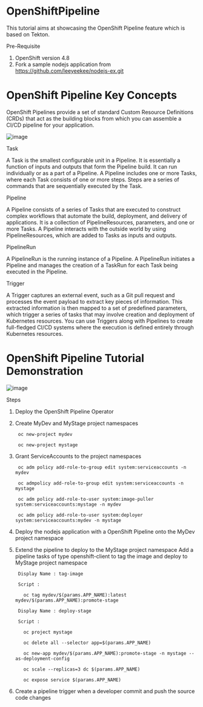 # OpenShiftPipeline
This tutorial aims at showcasing the OpenShift Pipeline feature which is based on Tekton.

Pre-Requisite
1. OpenShift version 4.8
2. Fork a sample nodejs application from https://github.com/leeyeekee/nodejs-ex.git

# OpenShift Pipeline Key Concepts

OpenShift Pipelines provide a set of standard Custom Resource Definitions (CRDs) that act as the building blocks from which you can assemble a CI/CD pipeline for your application.

![image](https://user-images.githubusercontent.com/17938503/136389347-2045a6d2-5cb3-4020-a54f-dc3ea94a984a.png)

Task

A Task is the smallest configurable unit in a Pipeline. It is essentially a function of inputs and outputs that form the Pipeline build. It can run individually or as a part of a Pipeline. A Pipeline includes one or more Tasks, where each Task consists of one or more steps. Steps are a series of commands that are sequentially executed by the Task.

Pipeline

A Pipeline consists of a series of Tasks that are executed to construct complex workflows that automate the build, deployment, and delivery of applications. It is a collection of PipelineResources, parameters, and one or more Tasks. A Pipeline interacts with the outside world by using PipelineResources, which are added to Tasks as inputs and outputs.

PipelineRun

A PipelineRun is the running instance of a Pipeline. A PipelineRun initiates a Pipeline and manages the creation of a TaskRun for each Task being executed in the Pipeline.

Trigger

A Trigger captures an external event, such as a Git pull request and processes the event payload to extract key pieces of information. This extracted information is then mapped to a set of predefined parameters, which trigger a series of tasks that may involve creation and deployment of Kubernetes resources. You can use Triggers along with Pipelines to create full-fledged CI/CD systems where the execution is defined entirely through Kubernetes resources.

# OpenShift Pipeline Tutorial Demonstration

![image](https://user-images.githubusercontent.com/17938503/136392567-3525f4cc-1f88-4849-88fb-e055f284f27f.png)

Steps
1. Deploy the OpenShift Pipeline Operator
2. Create MyDev and MyStage project namespaces 
  
        oc new-project mydev

        oc new-project mystage
  
3. Grant ServiceAccounts to the project namespaces

        oc adm policy add-role-to-group edit system:serviceaccounts -n mydev

        oc admpolicy add-role-to-group edit system:serviceaccounts -n mystage

        oc adm policy add-role-to-user system:image-puller system:serviceaccounts:mystage -n mydev

        oc adm policy add-role-to-user system:deployer system:serviceaccounts:mydev -n mystage

5. Deploy the nodejs application with a OpenShift Pipeline onto the MyDev project namespace
6. Extend the pipeline to deploy to the MyStage project namespace
        Add a pipeline tasks of type openshift-client to tag the image and deploy to MyStage project namespace 

        Display Name : tag-image

        Script : 

          oc tag mydev/$(params.APP_NAME):latest mydev/$(params.APP_NAME):promote-stage

        Display Name : deploy-stage

        Script : 

          oc project mystage

          oc delete all --selector app=$(params.APP_NAME)

          oc new-app mydev/$(params.APP_NAME):promote-stage -n mystage --as-deployment-config

          oc scale --replicas=3 dc $(params.APP_NAME)

          oc expose service $(params.APP_NAME)

7. Create a pipeline trigger when a developer commit and push the source code changes
